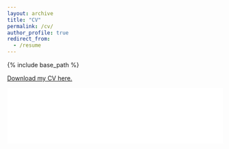 ```yaml
---
layout: archive
title: "CV"
permalink: /cv/
author_profile: true
redirect_from:
  - /resume
---
```


{% include base_path %}
  
[Download my CV here.](../files/CV_Onur_Eryilmaz.pdf)

<embed src="../files/CV_Onur_Eryilmaz.pdf" type="application/pdf" width="100%" height="130px">

